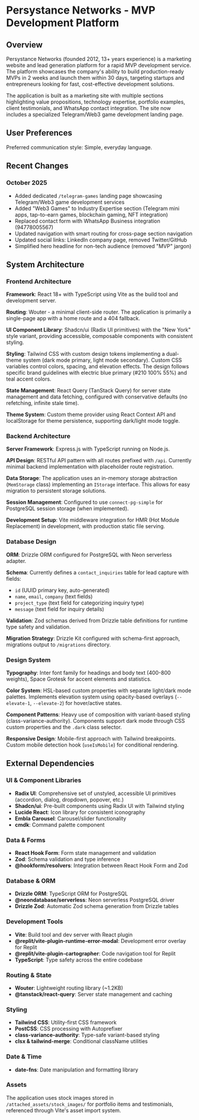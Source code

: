 # Persystance Networks - MVP Development Platform

## Overview

Persystance Networks (founded 2012, 13+ years experience) is a marketing website and lead generation platform for a rapid MVP development service. The platform showcases the company's ability to build production-ready MVPs in 2 weeks and launch them within 30 days, targeting startups and entrepreneurs looking for fast, cost-effective development solutions.

The application is built as a marketing site with multiple sections highlighting value propositions, technology expertise, portfolio examples, client testimonials, and WhatsApp contact integration. The site now includes a specialized Telegram/Web3 game development landing page.

## User Preferences

Preferred communication style: Simple, everyday language.

## Recent Changes

### October 2025
- Added dedicated `/telegram-games` landing page showcasing Telegram/Web3 game development services
- Added "Web3 Games" to Industry Expertise section (Telegram mini apps, tap-to-earn games, blockchain gaming, NFT integration)
- Replaced contact form with WhatsApp Business integration (94778005567)
- Updated navigation with smart routing for cross-page section navigation
- Updated social links: LinkedIn company page, removed Twitter/GitHub
- Simplified hero headline for non-tech audience (removed "MVP" jargon)

## System Architecture

### Frontend Architecture

**Framework**: React 18+ with TypeScript using Vite as the build tool and development server.

**Routing**: Wouter - a minimal client-side router. The application is primarily a single-page app with a home route and a 404 fallback.

**UI Component Library**: Shadcn/ui (Radix UI primitives) with the "New York" style variant, providing accessible, composable components with consistent styling.

**Styling**: Tailwind CSS with custom design tokens implementing a dual-theme system (dark mode primary, light mode secondary). Custom CSS variables control colors, spacing, and elevation effects. The design follows specific brand guidelines with electric blue primary (#210 100% 55%) and teal accent colors.

**State Management**: React Query (TanStack Query) for server state management and data fetching, configured with conservative defaults (no refetching, infinite stale time).

**Theme System**: Custom theme provider using React Context API and localStorage for theme persistence, supporting dark/light mode toggle.

### Backend Architecture

**Server Framework**: Express.js with TypeScript running on Node.js.

**API Design**: RESTful API pattern with all routes prefixed with `/api`. Currently minimal backend implementation with placeholder route registration.

**Data Storage**: The application uses an in-memory storage abstraction (`MemStorage` class) implementing an `IStorage` interface. This allows for easy migration to persistent storage solutions.

**Session Management**: Configured to use `connect-pg-simple` for PostgreSQL session storage (when implemented).

**Development Setup**: Vite middleware integration for HMR (Hot Module Replacement) in development, with production static file serving.

### Database Design

**ORM**: Drizzle ORM configured for PostgreSQL with Neon serverless adapter.

**Schema**: Currently defines a `contact_inquiries` table for lead capture with fields:
- `id` (UUID primary key, auto-generated)
- `name`, `email`, `company` (text fields)
- `project_type` (text field for categorizing inquiry type)
- `message` (text field for inquiry details)

**Validation**: Zod schemas derived from Drizzle table definitions for runtime type safety and validation.

**Migration Strategy**: Drizzle Kit configured with schema-first approach, migrations output to `/migrations` directory.

### Design System

**Typography**: Inter font family for headings and body text (400-800 weights), Space Grotesk for accent elements and statistics.

**Color System**: HSL-based custom properties with separate light/dark mode palettes. Implements elevation system using opacity-based overlays (`--elevate-1`, `--elevate-2`) for hover/active states.

**Component Patterns**: Heavy use of composition with variant-based styling (class-variance-authority). Components support dark mode through CSS custom properties and the `.dark` class selector.

**Responsive Design**: Mobile-first approach with Tailwind breakpoints. Custom mobile detection hook (`useIsMobile`) for conditional rendering.

## External Dependencies

### UI & Component Libraries
- **Radix UI**: Comprehensive set of unstyled, accessible UI primitives (accordion, dialog, dropdown, popover, etc.)
- **Shadcn/ui**: Pre-built components using Radix UI with Tailwind styling
- **Lucide React**: Icon library for consistent iconography
- **Embla Carousel**: Carousel/slider functionality
- **cmdk**: Command palette component

### Data & Forms
- **React Hook Form**: Form state management and validation
- **Zod**: Schema validation and type inference
- **@hookform/resolvers**: Integration between React Hook Form and Zod

### Database & ORM
- **Drizzle ORM**: TypeScript ORM for PostgreSQL
- **@neondatabase/serverless**: Neon serverless PostgreSQL driver
- **Drizzle Zod**: Automatic Zod schema generation from Drizzle tables

### Development Tools
- **Vite**: Build tool and dev server with React plugin
- **@replit/vite-plugin-runtime-error-modal**: Development error overlay for Replit
- **@replit/vite-plugin-cartographer**: Code navigation tool for Replit
- **TypeScript**: Type safety across the entire codebase

### Routing & State
- **Wouter**: Lightweight routing library (~1.2KB)
- **@tanstack/react-query**: Server state management and caching

### Styling
- **Tailwind CSS**: Utility-first CSS framework
- **PostCSS**: CSS processing with Autoprefixer
- **class-variance-authority**: Type-safe variant-based styling
- **clsx & tailwind-merge**: Conditional className utilities

### Date & Time
- **date-fns**: Date manipulation and formatting library

### Assets
The application uses stock images stored in `/attached_assets/stock_images/` for portfolio items and testimonials, referenced through Vite's asset import system.